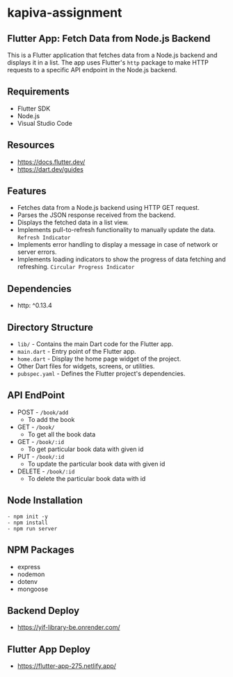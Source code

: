 # kapiva-assignment

## Flutter App: Fetch Data from Node.js Backend
This is a Flutter application that fetches data from a Node.js backend and displays it in a list. 
The app uses Flutter's `http` package to make HTTP requests to a specific API endpoint in the Node.js backend.

## Requirements
- Flutter SDK
- Node.js
- Visual Studio Code

## Resources
- https://docs.flutter.dev/
- https://dart.dev/guides

## Features
- Fetches data from a Node.js backend using HTTP GET request.
- Parses the JSON response received from the backend.
- Displays the fetched data in a list view.
- Implements pull-to-refresh functionality to manually update the data. `Refresh Indicator`
- Implements error handling to display a message in case of network or server errors.
- Implements loading indicators to show the progress of data fetching and refreshing. `Circular Progress Indicator`

## Dependencies
- http: ^0.13.4

## Directory Structure
- `lib/` - Contains the main Dart code for the Flutter app.
- `main.dart` - Entry point of the Flutter app.
- `home.dart` - Display the home page widget of the project.
- Other Dart files for widgets, screens, or utilities.
- `pubspec.yaml` - Defines the Flutter project's dependencies.

## API EndPoint
- POST - `/book/add`
    - To add the book
- GET - `/book/`
    - To get all the book data
- GET - `/book/:id`
    - To get particular book data with given id
- PUT - `/book/:id` 
    - To update the particular book data with given id
- DELETE - `/book/:id` 
    -  To delete the particular book data with id

## Node Installation
```
- npm init -y
- npm install
- npm run server
```

## NPM Packages
- express
- nodemon
- dotenv
- mongoose

## Backend Deploy
- https://yif-library-be.onrender.com/

## Flutter App Deploy
- https://flutter-app-275.netlify.app/